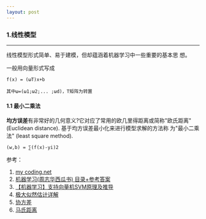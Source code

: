 ```yaml
---
layout: post
---
```




### 1.线性模型
---
线性模型形式简单、易于建模，但却蕴涵着机器学习中一些重要的基本思
想。

一般用向量形式写成

	f(x) = (ωT)x+b

	其中ω=(ω1;ω2;... ;ωd)，T矩阵为转置

#### 1.1 最小二乘法
**均方误差**有非常好的几何意义?它对应了常用的欧几里得距离或简称"欧氏距离" (Euclidean distance). 基于均方误差最小化来进行模型求解的方法称
为"最小二乘法" (least square method).

	(w,b) = ∑(f(x)-yi)2









参考：

1. [my coding.net](http://zhwa3232.coding.me/baibingqianlan.github.io/)
2. [机器学习(周志华西瓜书) 目录+参考答案](https://blog.csdn.net/scythe666/article/details/73017294)
3. [【机器学习】支持向量机SVM原理及推导](https://blog.csdn.net/ljn113399/article/details/69220087)
4. [极大似然估计详解](https://blog.csdn.net/zengxiantao1994/article/details/72787849)
5. [协方差](https://baike.baidu.com/item/%E5%8D%8F%E6%96%B9%E5%B7%AE/2185936?fr=aladdin)
6. [马氏距离](https://baike.baidu.com/item/%E9%A9%AC%E6%B0%8F%E8%B7%9D%E7%A6%BB/8927833?fr=aladdin)
